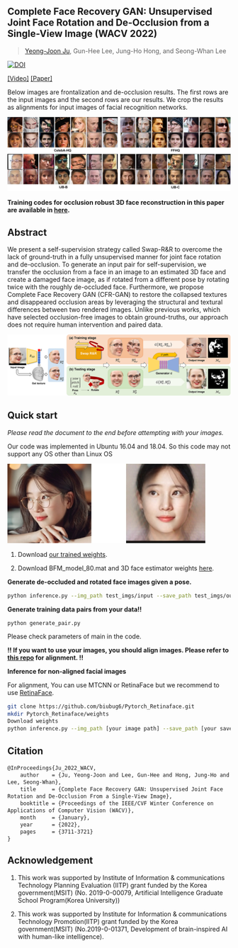 ## Complete Face Recovery GAN: Unsupervised Joint Face Rotation and De-Occlusion from a Single-View Image (WACV 2022)
> [Yeong-Joon Ju](https://github.com/yeongjoonJu), Gun-Hee Lee, Jung-Ho Hong, and Seong-Whan Lee

[![DOI](https://zenodo.org/badge/399314005.svg)](https://zenodo.org/badge/latestdoi/399314005)

[[Video]](https://www.youtube.com/watch?v=NVm4MzqvgO0) [[Paper]](https://openaccess.thecvf.com/content/WACV2022/html/Ju_Complete_Face_Recovery_GAN_Unsupervised_Joint_Face_Rotation_and_De-Occlusion_WACV_2022_paper.html)

Below images are frontalization and de-occlusion results. The first rows are the input images and the second rows are our results. We crop the results as alignments for input images of facial recognition networks.

<img src="figure/app_samples.png" style="zoom:60%;" />

**Training codes for occlusion robust 3D face reconstruction in this paper are available in [here](https://github.com/yeongjoonJu/Occlusion-Robust-3D-Face-CFR-GAN).**

## Abstract

We present a self-supervision strategy called Swap-R&R to overcome the lack of ground-truth in a fully unsupervised manner for joint face rotation and de-occlusion. To generate an input pair for self-supervision, we transfer the occlusion from a face in an image to an estimated 3D face and create a damaged face image, as if rotated from a different pose by rotating twice with the roughly de-occluded face. Furthermore, we propose Complete Face Recovery GAN (CFR-GAN) to restore the collapsed textures and disappeared occlusion areas by leveraging the structural and textural differences between two rendered images. Unlike previous works, which have selected occlusion-free images to obtain ground-truths, our approach does not require human intervention and paired data.

<img src="figure/stages.png" style="zoom:80%;" />

## Quick start

*Please read the document to the end before attempting with your images.*

Our code was implemented in Ubuntu 16.04 and 18.04. So this code may not support any OS other than Linux OS

<img src="figure/suji_result.jpg" style="zoom:80%;" />

1) Download [our trained weights](https://koreaoffice-my.sharepoint.com/:u:/g/personal/yj_ju_korea_ac_kr/EfiKe0BrN6JPo9sr_FX8JncBAtUBg7W0QiYi3ys39HkAiw?e=7nC08r).

2) Download BFM_model_80.mat and 3D face estimator weights [here](https://github.com/yeongjoonJu/Occlusion-Robust-3D-Face-CFR-GAN/blob/main/readme.md).

**Generate de-occluded and rotated face images given a pose.**

~~~bash
python inference.py --img_path test_imgs/input --save_path test_imgs/output --generator_path [saved_path] --estimator_path [saved_path]
~~~

**Generate training data pairs from your data!!**

~~~
python generate_pair.py
~~~

Please check parameters of main in the code.

**!! If you want to use your images, you should align images. Please refer to [this repo](https://github.com/yeongjoonJu/Occlusion-Robust-3D-Face-CFR-GAN) for alignment. !!**

**Inference for non-aligned facial images**

For alignment, You can use MTCNN or RetinaFace but we recommend to use [RetinaFace](https://github.com/biubug6/Pytorch_Retinaface).

~~~bash
git clone https://github.com/biubug6/Pytorch_Retinaface.git
mkdir Pytorch_Retinaface/weights
Download weights
python inference.py --img_path [your image path] --save_path [your save path] --generator_path [saved_path] --estimator_path [saved_path] --aligner retinaface
~~~

## Citation

~~~
@InProceedings{Ju_2022_WACV,
    author    = {Ju, Yeong-Joon and Lee, Gun-Hee and Hong, Jung-Ho and Lee, Seong-Whan},
    title     = {Complete Face Recovery GAN: Unsupervised Joint Face Rotation and De-Occlusion From a Single-View Image},
    booktitle = {Proceedings of the IEEE/CVF Winter Conference on Applications of Computer Vision (WACV)},
    month     = {January},
    year      = {2022},
    pages     = {3711-3721}
}
~~~

## Acknowledgement

1. This work was supported by Institute of Information & communications Technology Planning Evaluation (IITP) grant funded by the Korea government(MSIT) (No. 2019-0-00079, Artificial Intelligence Graduate School Program(Korea University))

2. This work was supported by Institute for Information & communications Technology Promotion(IITP) grant funded by the Korea government(MSIT) (No.2019-0-01371, Development of brain-inspired AI with human-like intelligence).
